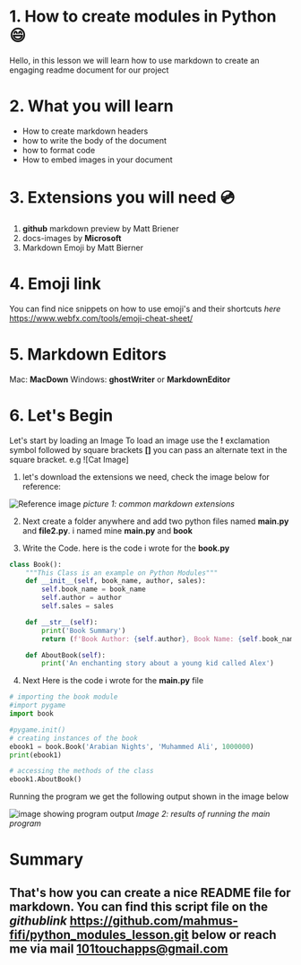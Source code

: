 # 1. How to create modules in Python :smile:

Hello, in this lesson we will learn how to use markdown to create an engaging readme document for our project

# 2. What you will learn

- How to create markdown headers
- how to write the body of the document
- how to format code
- How to embed images in your document

# 3. Extensions you will need :cd:

1. **github** markdown preview by Matt Briener
2. docs-images by **Microsoft**
3. Markdown Emoji by Matt Bierner

# 4. Emoji link

You can find nice snippets on how to use emoji's and their shortcuts *here* <https://www.webfx.com/tools/emoji-cheat-sheet/>

# 5. Markdown Editors

Mac: **MacDown**
Windows: **ghostWriter** or **MarkdownEditor**

# 6. Let's Begin

Let's start by loading an Image
To load an image use the **!** exclamation symbol followed by square brackets **[]** you can pass an alternate text in the
square bracket. e.g ![Cat Image]

1. let's download the extensions we need, check the image below for reference:

![Reference image](/screenshots/picture1.jpg)
*picture 1: common markdown extensions*

2. Next create a folder anywhere and add two python files named **main.py**
and **file2.py**. i named mine **main.py** and **book**

3. Write the Code. here is the code i wrote for the **book.py**

```python
class Book():
    """This Class is an example on Python Modules"""
    def __init__(self, book_name, author, sales):
        self.book_name = book_name
        self.author = author
        self.sales = sales

    def __str__(self):
        print('Book Summary')
        return (f'Book Author: {self.author}, Book Name: {self.book_name}, Sales: {self.sales}')

    def AboutBook(self):
        print('An enchanting story about a young kid called Alex')

``` 
4. Next Here is the code i wrote for the **main.py** file

```python
# importing the book module 
#import pygame
import book

#pygame.init()
# creating instances of the book 
ebook1 = book.Book('Arabian Nights', 'Muhammed Ali', 1000000)
print(ebook1)

# accessing the methods of the class 
ebook1.AboutBook()

```
Running the program we get the following output shown in the image below 

![image showing program output](/screenshots/picture2.jpg)
*Image 2: results of running the main program*

# Summary

That's how you can create a nice README file for markdown. You can find this 
script file on the *githublink* <https://github.com/mahmus-fifi/python_modules_lesson.git> below or reach me via mail <101touchapps@gmail.com> 
-
